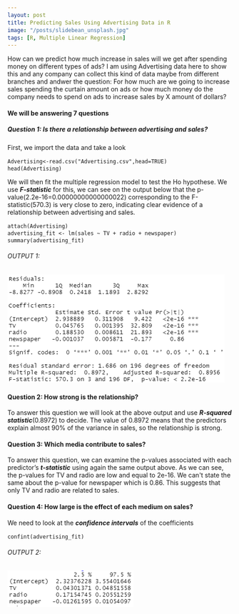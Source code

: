 ```yaml
---
layout: post
title: Predicting Sales Using Advertising Data in R
image: "/posts/slidebean_unsplash.jpg"
tags: [R, Multiple Linear Regression]
---
```

How can we predict how much increase in sales will we get after spending money on different types of ads? I am using Advertising data here to show this and any company can collect this kind of data maybe from different branches and andwer the question: For how much are we going to increase sales spending the curtain amount on ads or how much money do the company needs to spend on ads to increase sales by X amount of dollars? 

#### We will be answering 7 questions
##### Question 1: Is there a relationship between advertising and sales?

First, we import the data and take a look
```
Advertising<-read.csv("Advertising.csv",head=TRUE)
head(Advertising)
```
We will then fit the multiple regression model to test the Ho hypothese. We use ***F-statistic*** for this, we can see on the output below that the p-value(2.2e-16=0.00000000000000022) corresponding to the F-statistic(570.3) is very close to zero, indicating clear evidence of a relationship between advertising and sales.
```
attach(Advertising)
advertising_fit <- lm(sales ~ TV + radio + newspaper)
summary(advertising_fit)
```
###### OUTPUT 1:
![ouput1](/img/posts/output1.png "output1")

#### Question 2: How strong is the relationship?
To answer this question we will look at the above output and use ***R-squared statistic***(0.8972) to decide. The value of 0.8972 means that the predictors explain almost 90% of the variance in sales, so the relationship is strong.

#### Question 3: Which media contribute to sales?
To answer this question, we can examine the p-values associated with
each predictor’s ***t-statistic*** using again the same output above. As we can see, the p-values for TV and radio are low and equal to 2e-16. We can't state the same about the p-value for newspaper which is 0.86. This suggests that only TV and radio are related to sales. 

#### Question 4: How large is the effect of each medium on sales?
We need to look at the ***confidence intervals*** of the coefficients
```
confint(advertising_fit)
```
###### OUTPUT 2:
![ouput2](/img/posts/output2.png "output2")
